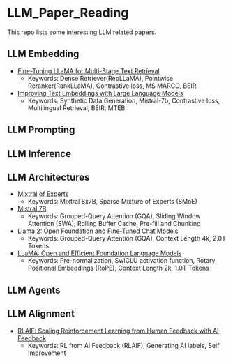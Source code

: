 # LLM_Paper_Reading
This repo lists some interesting LLM related papers.  

## LLM Embedding
* [Fine-Tuning LLaMA for Multi-Stage Text Retrieval](https://arxiv.org/pdf/2310.08319.pdf)
  * Keywords: Dense Retriever(RepLLaMA), Pointwise Reranker(RankLLaMA), Contrastive loss, MS MARCO, BEIR
* [Improving Text Embeddings with Large Language Models](https://arxiv.org/pdf/2401.00368.pdf)
  * Keywords: Synthetic Data Generation, Mistral-7b, Contrastive loss, Multilingual Retrieval, BEIR, MTEB

## LLM Prompting


## LLM Inference


## LLM Architectures
* [Mixtral of Experts](https://arxiv.org/pdf/2401.04088.pdf)
  * Keywords:  Mixtral 8x7B, Sparse Mixture of Experts (SMoE)
* [Mistral 7B](https://arxiv.org/pdf/2310.06825.pdf)
  * Keywords:  Grouped-Query Attention (GQA), Sliding Window Attention (SWA), Rolling Buffer Cache, Pre-fill and Chunking
* [Llama 2: Open Foundation and Fine-Tuned Chat Models](https://arxiv.org/pdf/2307.09288.pdf)
  * Keywords: Grouped-Query Attention (GQA), Context Length 4k, 2.0T Tokens
* [LLaMA: Open and Efficient Foundation Language Models](https://arxiv.org/pdf/2302.13971.pdf)
  * Keywords: Pre-normalization, SwiGLU activation function, Rotary Positional Embeddings (RoPE), Context Length 2k, 1.0T Tokens


## LLM Agents

## LLM Alignment
* [RLAIF: Scaling Reinforcement Learning from Human Feedback with AI Feedback](https://arxiv.org/pdf/2309.00267.pdf)
  * Keywords: RL from AI Feedback (RLAIF), Generating AI labels, Self Improvement
